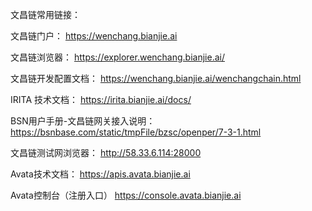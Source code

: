 文昌链常用链接：

  文昌链门户：
  https://wenchang.bianjie.ai
  
  文昌链浏览器：
  https://explorer.wenchang.bianjie.ai/
  
  文昌链开发配置文档：
  https://wenchang.bianjie.ai/wenchangchain.html
  
  IRITA 技术文档：
  https://irita.bianjie.ai/docs/
  
  BSN用户手册-文昌链网关接入说明：
  https://bsnbase.com/static/tmpFile/bzsc/openper/7-3-1.html

  文昌链测试网浏览器：
  http://58.33.6.114:28000
  
  Avata技术文档：
  https://apis.avata.bianjie.ai
  
  Avata控制台（注册入口）
  https://console.avata.bianjie.ai
